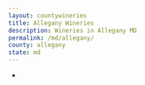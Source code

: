 ```yaml
---
layout: countywineries
title: Allegany Wineries
description: Wineries in Allegany MD
permalink: /md/allegany/
county: allegany
state: md
---
```

-

